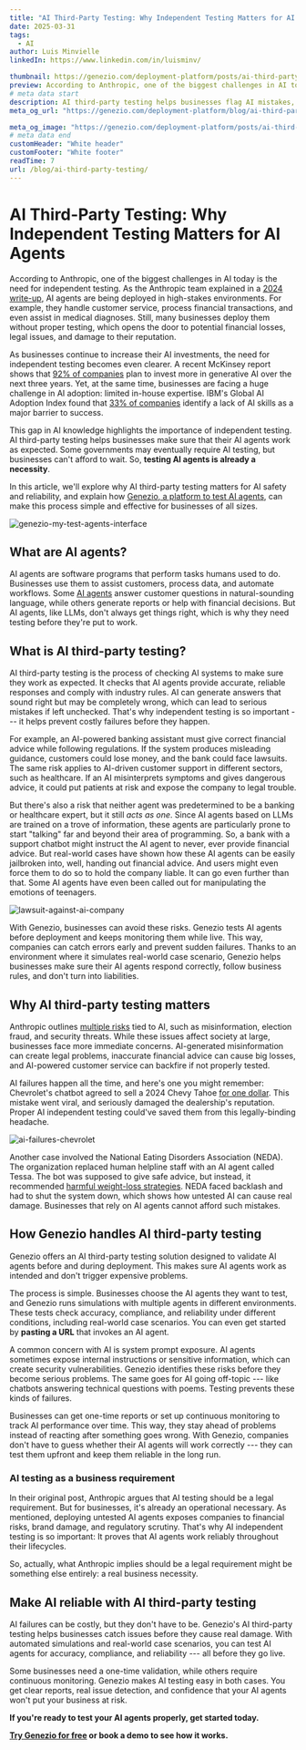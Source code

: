 ```yaml
---
title: "AI Third-Party Testing: Why Independent Testing Matters for AI Agents"
date: 2025-03-31
tags:
  - AI
author: Luis Minvielle
linkedIn: https://www.linkedin.com/in/luisminv/

thumbnail: https://genezio.com/deployment-platform/posts/ai-third-party-testing.webp
preview: According to Anthropic, one of the biggest challenges in AI today is the need for independent testing. As the Anthropic team explained in a 2024 write-up, AI agents are being deployed in high-stakes environments.
# meta data start
description: AI third-party testing helps businesses flag AI mistakes, mitigate risks, and keep AI agents reliable. Learn how Genezio makes AI testing easier.
meta_og_url: "https://genezio.com/deployment-platform/blog/ai-third-party-testing/"

meta_og_image: "https://genezio.com/deployment-platform/posts/ai-third-party-testing.webp"
# meta data end
customHeader: "White header"
customFooter: "White footer"
readTime: 7
url: /blog/ai-third-party-testing/
---
```


# AI Third-Party Testing: Why Independent Testing Matters for AI Agents 

According to Anthropic, one of the biggest challenges in AI today is the need for independent testing. As the Anthropic team explained in a [2024 write-up](https://www.anthropic.com/news/third-party-testing), AI agents are being deployed in high-stakes environments. For example, they handle customer service, process financial transactions, and even assist in medical diagnoses. Still, many businesses deploy them without proper testing, which opens the door to potential financial losses, legal issues, and damage to their reputation.

As businesses continue to increase their AI investments, the need for independent testing becomes even clearer. A recent McKinsey report shows that [92% of companies](https://www.mckinsey.com/capabilities/mckinsey-digital/our-insights/superagency-in-the-workplace-empowering-people-to-unlock-ais-full-potential-at-work) plan to invest more in generative AI over the next three years. Yet, at the same time, businesses are facing a huge challenge in AI adoption: limited in-house expertise. IBM's Global AI Adoption Index found that [33% of companies](https://www.multivu.com/players/English/9240059-ibm-2023-global-ai-adoption-index-report/) identify a lack of AI skills as a major barrier to success.

This gap in AI knowledge highlights the importance of independent testing. AI third-party testing helps businesses make sure that their AI agents work as expected. Some governments may eventually require AI testing, but businesses can't afford to wait. So, **testing AI agents is already a necessity**.

In this article, we\'ll explore why AI third-party testing matters for AI safety and reliability, and explain how [Genezio, a platform to test AI agents](https://genezio.com/), can make this process simple and effective for businesses of all sizes.

![genezio-my-test-agents-interface](/deployment-platform/posts/genezio-my-test-agents-interface.webp)

## What are AI agents?

AI agents are software programs that perform tasks humans used to do. Businesses use them to assist customers, process data, and automate workflows. Some [AI agents](https://genezio.com/deployment-platform/blog/understanding-ai-agents-101/) answer customer questions in natural-sounding language, while others generate reports or help with financial decisions. But AI agents, like LLMs, don't always get things right, which is why they need testing before they're put to work.

## What is AI third-party testing?

AI third-party testing is the process of checking AI systems to make sure they work as expected. It checks that AI agents provide accurate, reliable responses and comply with industry rules. AI can generate answers that sound right but may be completely wrong, which can lead to serious mistakes if left unchecked. That's why independent testing is so important --- it helps prevent costly failures before they happen.

For example, an AI-powered banking assistant must give correct financial advice while following regulations. If the system produces misleading guidance, customers could lose money, and the bank could face lawsuits. The same risk applies to AI-driven customer support in different sectors, such as healthcare. If an AI misinterprets symptoms and gives dangerous advice, it could put patients at risk and expose the company to legal trouble.

But there's also a risk that neither agent was predetermined to be a banking or healthcare expert, but it still *acts as one*. Since AI agents based on LLMs are trained on a trove of information, these agents are particularly prone to start "talking" far and beyond their area of programming. So, a bank with a support chatbot might instruct the AI agent to never, ever provide financial advice. But real-world cases have shown how these AI agents can be easily jailbroken into, well, handing out financial advice. And users might even force them to do so to hold the company liable. It can go even further than that. Some AI agents have even been called out for manipulating the emotions of teenagers.

![lawsuit-against-ai-company](/deployment-platform/posts/lawsuit-against-ai-company.webp)

With Genezio, businesses can avoid these risks. Genezio tests AI agents before deployment and keeps monitoring them while live. This way, companies can catch errors early and prevent sudden failures. Thanks to an environment where it simulates real-world case scenario, Genezio helps businesses make sure their AI agents respond correctly, follow business rules, and don't turn into liabilities.

## Why AI third-party testing matters

Anthropic outlines [multiple risks](https://www.anthropic.com/news/third-party-testing) tied to AI, such as misinformation, election fraud, and security threats. While these issues affect society at large, businesses face more immediate concerns. AI-generated misinformation can create legal problems, inaccurate financial advice can cause big losses, and AI-powered customer service can backfire if not properly tested.

AI failures happen all the time, and here's one you might remember: Chevrolet's chatbot agreed to sell a 2024 Chevy Tahoe [for one dollar](https://x.com/ChrisJBakke/status/1736533308849443121). This mistake went viral, and seriously damaged the dealership's reputation. Proper AI independent testing could've saved them from this legally-binding headache.

![ai-failures-chevrolet](/deployment-platform/posts/ai-failures-chevrolet.webp)

Another case involved the National Eating Disorders Association (NEDA). The organization replaced human helpline staff with an AI agent called Tessa. The bot was supposed to give safe advice, but instead, it recommended [harmful weight-loss strategies](https://www.instagram.com/heysharonmaxwell/p/Cs1jp1pPkOs/?img_index=3). NEDA faced backlash and had to shut the system down, which shows how untested AI can cause real damage. Businesses that rely on AI agents cannot afford such mistakes.

## How Genezio handles AI third-party testing

Genezio offers an AI third-party testing solution designed to validate AI agents before and during deployment. This makes sure AI agents work as intended and don't trigger expensive problems.

The process is simple. Businesses choose the AI agents they want to test, and Genezio runs simulations with multiple agents in different environments. These tests check accuracy, compliance, and reliability under different conditions, including real-world case scenarios. You can even get started by **pasting a URL** that invokes an AI agent.

A common concern with AI is system prompt exposure. AI agents sometimes expose internal instructions or sensitive information, which can create security vulnerabilities. Genezio identifies these risks before they become serious problems. The same goes for AI going off-topic --- like chatbots answering technical questions with poems. Testing prevents these kinds of failures.

Businesses can get one-time reports or set up continuous monitoring to track AI performance over time. This way, they stay ahead of problems instead of reacting after something goes wrong. With Genezio, companies don't have to guess whether their AI agents will work correctly --- they can test them upfront and keep them reliable in the long run.

### AI testing as a business requirement

In their original post, Anthropic argues that AI testing should be a legal requirement. But for businesses, it's already an operational necessary. As mentioned, deploying untested AI agents exposes companies to financial risks, brand damage, and regulatory scrutiny. That's why AI independent testing is so important: It proves that AI agents work reliably throughout their lifecycles.

So, actually, what Anthropic implies should be a legal requirement might be something else entirely: a real business necessity.

## Make AI reliable with AI third-party testing

AI failures can be costly, but they don't have to be. Genezio's AI third-party testing helps businesses catch issues before they cause real damage. With automated simulations and real-world case scenarios, you can test AI agents for accuracy, compliance, and reliability --- all before they go live.

Some businesses need a one-time validation, while others require continuous monitoring. Genezio makes AI testing easy in both cases. You get clear reports, real issue detection, and confidence that your AI agents won't put your business at risk.

**If you're ready to test your AI agents properly, get started today.**

**[Try Genezio for free](https://genezio.com/#cta-buttons) or book a demo to see how it works.**
